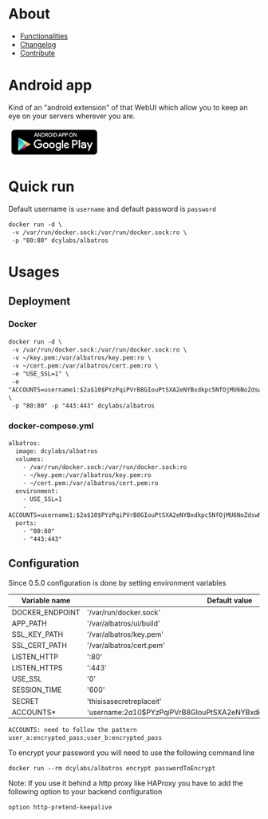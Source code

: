 # About
* [Functionalities](https://github.com/dcylabs/albatros/tree/master/doc/functionalities.md)
* [Changelog](https://github.com/dcylabs/albatros/tree/master/doc/changelog.md)
* [Contribute](https://github.com/dcylabs/albatros/tree/master/doc/contribute.md)

# Android app
Kind of an "android extension" of that WebUI which allow you to keep an eye on your servers wherever you are. 

[![Get it on Google Play](https://raw.githubusercontent.com/dcylabs/albatros/master/doc/images/en-play-badge-border.png)](https://play.google.com/store/apps/details?id=com.dcylabs.albatros)

# Quick run
Default username is `username` and default password is `password`
```
docker run -d \
 -v /var/run/docker.sock:/var/run/docker.sock:ro \
 -p "80:80" dcylabs/albatros
```

# Usages 
## Deployment 
### Docker 
```
docker run -d \
 -v /var/run/docker.sock:/var/run/docker.sock:ro \
 -v ~/key.pem:/var/albatros/key.pem:ro \
 -v ~/cert.pem:/var/albatros/cert.pem:ro \
 -e "USE_SSL=1" \
 -e "ACCOUNTS=username1:$2a$10$PYzPqiPVrB8GIouPtSXA2eNYBxdkpc5NfOjMU6NoZdswMItdEJ6G6;username2:$2a$10$PYzPqiPVrB8GIouPtSXA2eNYBxdkpc5NfOjMU6NoZdswMItdEJ6G6" \
 -p "80:80" -p "443:443" dcylabs/albatros
```
### docker-compose.yml 
```
albatros:
  image: dcylabs/albatros
  volumes:
    - /var/run/docker.sock:/var/run/docker.sock:ro
    - ~/key.pem:/var/albatros/key.pem:ro
    - ~/cert.pem:/var/albatros/cert.pem:ro
  environment:
    - USE_SSL=1
    - ACCOUNTS=username1:$2a$10$PYzPqiPVrB8GIouPtSXA2eNYBxdkpc5NfOjMU6NoZdswMItdEJ6G6;username2:$2a$10$PYzPqiPVrB8GIouPtSXA2eNYBxdkpc5NfOjMU6NoZdswMItdEJ6G6
  ports:
    - "80:80"
    - "443:443"
```
## Configuration 
Since 0.5.0 configuration is done by setting environment variables

| Variable name 	| Default value																|
| ----------------- | ------------------------------------------------------------------------- |
| DOCKER_ENDPOINT	| '/var/run/docker.sock' 													| 
| APP_PATH			| '/var/albatros/ui/build' 													|
| SSL_KEY_PATH		| '/var/albatros/key.pem' 													|
| SSL_CERT_PATH		| '/var/albatros/cert.pem' 													|
| LISTEN_HTTP		| ':80' 																	|
| LISTEN_HTTPS		| ':443' 																	|
| USE_SSL			| '0' 																		|
| SESSION_TIME		| '600' 																	|
| SECRET			| 'thisisasecretreplaceit' 													|
| ACCOUNTS*			| 'username:$2a$10$PYzPqiPVrB8GIouPtSXA2eNYBxdkpc5NfOjMU6NoZdswMItdEJ6G6' 	|

```
ACCOUNTS: need to follow the pattern user_a:encrypted_pass;user_b:encrypted_pass
```
To encrypt your password you will need to use the following command line 
```
docker run --rm dcylabs/albatros encrypt passwordToEncrypt
```
Note: If you use it behind a http proxy like HAProxy you have to add the following option to your backend configuration 
```
option http-pretend-keepalive
```
